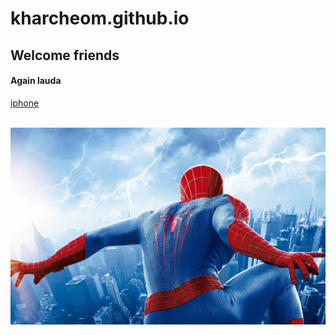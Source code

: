 # kharcheom.github.io
## Welcome friends
#### Again lauda
[iphone](https://tailwindcss.com/docs/installation/play-cdn)<br><br>

<img src = "335956.jpg">
